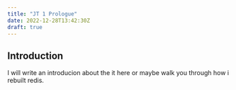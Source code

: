 ```yaml
---
title: "JT 1 Prologue"
date: 2022-12-28T13:42:30Z
draft: true
---
```


## Introduction

 I will write an introducion about the it here or maybe walk you through how i rebuilt redis.



